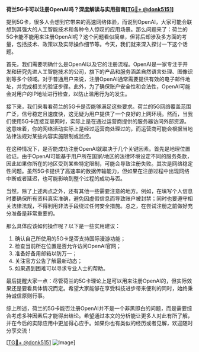 **荷兰5G卡可以注册OpenAI吗？深度解读与实用指南[[TG💪+ @donk5151](https://t.me/s/donk5151)]**

提到5G卡，很多人会想到它带来的高速网络体验，而说到OpenAI，大家可能会联想到其强大的人工智能技术和各种令人惊叹的应用场景。那么问题来了：荷兰的5G卡能不能用来注册OpenAI呢？这个问题看似简单，但背后却涉及多方面的考量，包括技术、政策以及实际操作细节等。今天，我们就来深入探讨一下这个话题。

首先，我们需要明确什么是OpenAI以及它的注册流程。OpenAI是一家专注于开发和研究先进人工智能技术的公司，旗下的产品和服务涵盖自然语言处理、图像识别等多个领域。对于普通用户来说，注册OpenAI通常需要提供有效的电子邮件地址，并完成相关的验证步骤。此外，为了确保账户安全性和合法性，OpenAI可能会对用户的IP地址进行检查，以防止滥用行为的发生。

接下来，我们来看看荷兰的5G卡是否能够满足这些要求。荷兰的5G网络覆盖范围广泛，信号稳定且速度快，这无疑为用户提供了一个良好的上网环境。然而，当我们使用5G卡连接互联网时，实际上是在通过运营商提供的服务器访问外部资源。这意味着，你的网络活动实际上是经过运营商处理过的，而运营商可能会根据当地法律法规对某些内容实施限制或监控。

在这种情况下，是否能成功注册OpenAI就取决于几个关键因素。首先是地理位置验证。由于OpenAI可能基于用户所在国家/地区的法律环境设定不同的服务条款，因此如果你所在的地区受到某些特定限制，可能会导致注册失败。其次是网络稳定性问题。虽然5G卡提供了高速率的数据传输能力，但如果在注册过程中出现网络中断或者延迟，也可能影响到整个过程的成功与否。

当然，除了上述两点之外，还有其他一些需要注意的地方。例如，在填写个人信息时要确保所有资料真实准确，避免因虚假信息而导致账户被封禁；同时也要遵守相关法律法规，不得利用非法手段绕过任何安全措施。总之，在尝试注册之前做好充分准备是非常重要的。

那么具体应该如何操作呢？以下是一些实用建议：
1. 确认自己所使用的5G卡是否支持国际漫游功能；
2. 检查当前所在位置是否允许访问OpenAI官网；
3. 准备好备用邮箱以防万一；
4. 关注官方公告了解最新动态；
5. 如果遇到困难可以寻求专业人士的帮助。

最后提醒大家一点：尽管荷兰的5G卡理论上是可以用来注册OpenAI的，但实际效果还是要看具体情况而定。希望大家能够在享受科技进步带来便利的同时，始终秉持诚信原则行事。

综上所述，荷兰的5G卡能否注册OpenAI并不是一个非黑即白的问题，而是需要综合考虑多种因素后才能得出结论。希望通过本文的分析能让更多人对此有所了解，并在今后的实际应用中更加得心应手。如果你也有类似的经历或者见解，欢迎随时分享交流！

[[TG💪+ @donk5151](https://t.me/s/donk5151) ![Image](https://i.postimg.cc/rwNCRYN7/Snipaste-2025-04-30-17-27-05.png)]